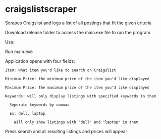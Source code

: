 # craigslistscraper
Scrapes Craigslist and logs a list of all postings that fit the given criteria

Download release folder to access the main.exe file to run the program.



Use:

  Run main.exe

  Application opens with four fields:

    Item: what item you'd like to search on Craigslist

    Minimum Price: the minimum price of the item you'd like displayed

    Maximum Price: the maximum price of the item you'd like displayed

    Keywords: will only display listings with specified keywords in them

      Seperate keywords by commas

      Ex: dell, laptop

        Will only show listings with "dell" and "laptop" in them

  Press search and all resulting listings and prices will appear
